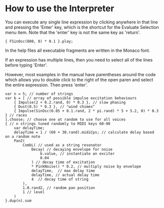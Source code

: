 # How to use the Interpreter

You can execute any single line expression by clicking anywhere in that line and pressing the 'Enter' key, which is the shortcut for the Evaluate Selection menu item.  Note that the 'enter' key is not the same key as 'return'.

	{ FSinOsc(800, 0) * 0.1 }.play;

In the help files all executable fragments are written in the Monaco font.

If an expression has multiple lines, then you need to select all of the lines before typing 'Enter'.

However, most examples in the manual have parentheses around the code which allows you to double click to the right of the open paren and select the entire expression. Then press 'enter'.

	var n = 5; // number of strings
	var b = [ // array of possible impulse excitation behaviours
		{ Impulse(2 + 0.2.rand, 0) * 0.3 }, // slow phasing
		{ Dust(0.5) * 0.3 }, // "wind chimes"
		{ Impulse(SinOsc(0.05 + 0.1.rand, 2 * pi.rand) * 5 + 5.2, 0) * 0.3 } // races
	].choose; // choose one at random to use for all voices
	{ // n strings tuned randomly to MIDI keys 60-90
		var delayTime;
		delayTime = 1 / (60 + 30.rand).midiCps; // calculate delay based on a random note
		Pan2(
			CombL( // used as a string resonator
				Decay( // decaying envelope for noise
					b.value, // instantiate an exciter
					0.04
				) // decay time of excitation
				* PinkNoise() * 0.2, // multiply noise by envelope
				delayTime,  // max delay time
				delayTime, // actual delay time
				4  // decay time of string
			),
			1.0.rand2, // random pan position
			1 // level
		)
	}.dup(n).sum

